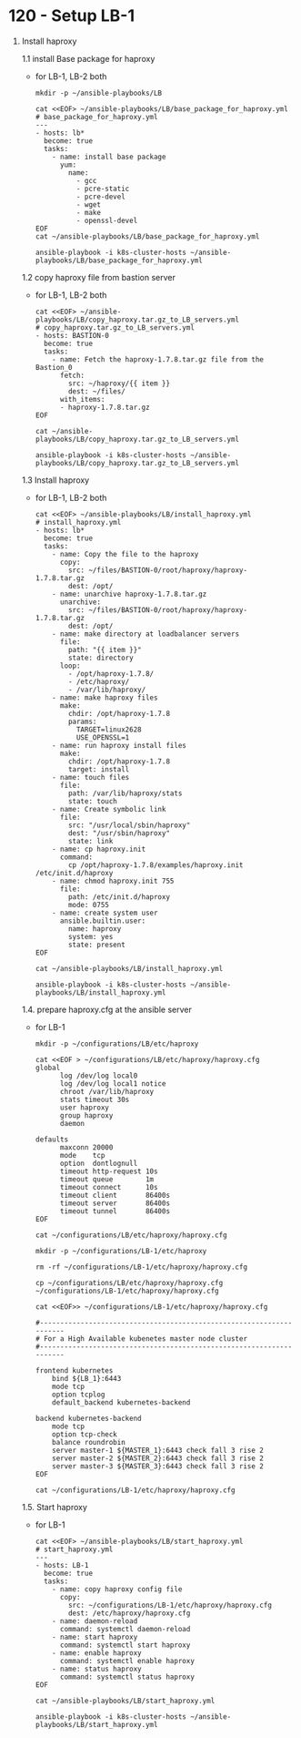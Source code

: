 # **120 - Setup LB-1**

1. Install haproxy
  
    1.1 install Base package for haproxy

    - for LB-1, LB-2 both

          mkdir -p ~/ansible-playbooks/LB

          cat <<EOF> ~/ansible-playbooks/LB/base_package_for_haproxy.yml
          # base_package_for_haproxy.yml
          ---
          - hosts: lb*
            become: true
            tasks:
              - name: install base package 
                yum:
                  name: 
                    - gcc
                    - pcre-static
                    - pcre-devel
                    - wget
                    - make
                    - openssl-devel
          EOF
          cat ~/ansible-playbooks/LB/base_package_for_haproxy.yml

          ansible-playbook -i k8s-cluster-hosts ~/ansible-playbooks/LB/base_package_for_haproxy.yml

    1.2 copy haproxy file from bastion server

    - for LB-1, LB-2 both

          cat <<EOF> ~/ansible-playbooks/LB/copy_haproxy.tar.gz_to_LB_servers.yml
          # copy_haproxy.tar.gz_to_LB_servers.yml
          - hosts: BASTION-0
            become: true
            tasks:
              - name: Fetch the haproxy-1.7.8.tar.gz file from the Bastion_0
                fetch: 
                  src: ~/haproxy/{{ item }}
                  dest: ~/files/
                with_items:
                - haproxy-1.7.8.tar.gz
          EOF
          
          cat ~/ansible-playbooks/LB/copy_haproxy.tar.gz_to_LB_servers.yml

          ansible-playbook -i k8s-cluster-hosts ~/ansible-playbooks/LB/copy_haproxy.tar.gz_to_LB_servers.yml
      
    1.3 Install haproxy

    - for LB-1, LB-2 both

          cat <<EOF> ~/ansible-playbooks/LB/install_haproxy.yml
          # install_haproxy.yml
          - hosts: lb*
            become: true
            tasks: 
              - name: Copy the file to the haproxy
                copy: 
                  src: ~/files/BASTION-0/root/haproxy/haproxy-1.7.8.tar.gz
                  dest: /opt/
              - name: unarchive haproxy-1.7.8.tar.gz
                unarchive:
                  src: ~/files/BASTION-0/root/haproxy/haproxy-1.7.8.tar.gz
                  dest: /opt/
              - name: make directory at loadbalancer servers
                file:                  
                  path: "{{ item }}"
                  state: directory
                loop:            
                  - /opt/haproxy-1.7.8/
                  - /etc/haproxy/
                  - /var/lib/haproxy/
              - name: make haproxy files
                make:
                  chdir: /opt/haproxy-1.7.8
                  params:
                    TARGET=linux2628
                    USE_OPENSSL=1
              - name: run haproxy install files
                make:
                  chdir: /opt/haproxy-1.7.8
                  target: install
              - name: touch files
                file:
                  path: /var/lib/haproxy/stats
                  state: touch
              - name: Create symbolic link 
                file:
                  src: "/usr/local/sbin/haproxy"
                  dest: "/usr/sbin/haproxy"
                  state: link
              - name: cp haproxy.init   
                command: 
                  cp /opt/haproxy-1.7.8/examples/haproxy.init /etc/init.d/haproxy
              - name: chmod haproxy.init 755  
                file: 
                  path: /etc/init.d/haproxy
                  mode: 0755          
              - name: create system user
                ansible.builtin.user:
                  name: haproxy
                  system: yes
                  state: present                  
          EOF

          cat ~/ansible-playbooks/LB/install_haproxy.yml

          ansible-playbook -i k8s-cluster-hosts ~/ansible-playbooks/LB/install_haproxy.yml

    1.4. prepare haproxy.cfg at the ansible server

    - for LB-1

          mkdir -p ~/configurations/LB/etc/haproxy

          cat <<EOF > ~/configurations/LB/etc/haproxy/haproxy.cfg 
          global
                log /dev/log local0
                log /dev/log local1 notice
                chroot /var/lib/haproxy
                stats timeout 30s
                user haproxy
                group haproxy
                daemon
            
          defaults
                maxconn 20000
                mode    tcp
                option  dontlognull
                timeout http-request 10s
                timeout queue        1m
                timeout connect      10s
                timeout client       86400s
                timeout server       86400s
                timeout tunnel       86400s
          EOF

          cat ~/configurations/LB/etc/haproxy/haproxy.cfg 

          mkdir -p ~/configurations/LB-1/etc/haproxy

          rm -rf ~/configurations/LB-1/etc/haproxy/haproxy.cfg

          cp ~/configurations/LB/etc/haproxy/haproxy.cfg ~/configurations/LB-1/etc/haproxy/haproxy.cfg

          cat <<EOF>> ~/configurations/LB-1/etc/haproxy/haproxy.cfg

          #---------------------------------------------------------------------
          # For a High Available kubenetes master node cluster 
          #---------------------------------------------------------------------

          frontend kubernetes
              bind ${LB_1}:6443
              mode tcp
              option tcplog
              default_backend kubernetes-backend

          backend kubernetes-backend
              mode tcp
              option tcp-check
              balance roundrobin
              server master-1 ${MASTER_1}:6443 check fall 3 rise 2
              server master-2 ${MASTER_2}:6443 check fall 3 rise 2
              server master-3 ${MASTER_3}:6443 check fall 3 rise 2
          EOF

          cat ~/configurations/LB-1/etc/haproxy/haproxy.cfg

    1.5. Start haproxy

    - for LB-1

          cat <<EOF> ~/ansible-playbooks/LB/start_haproxy.yml
          # start_haproxy.yml
          ---
          - hosts: LB-1
            become: true
            tasks:
              - name: copy haproxy config file
                copy:
                  src: ~/configurations/LB-1/etc/haproxy/haproxy.cfg
                  dest: /etc/haproxy/haproxy.cfg
              - name: daemon-reload
                command: systemctl daemon-reload
              - name: start haproxy
                command: systemctl start haproxy
              - name: enable haproxy
                command: systemctl enable haproxy
              - name: status haproxy
                command: systemctl status haproxy
          EOF

          cat ~/ansible-playbooks/LB/start_haproxy.yml

          ansible-playbook -i k8s-cluster-hosts ~/ansible-playbooks/LB/start_haproxy.yml
